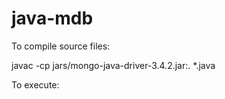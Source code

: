 # java-mdb


To compile source files:

javac -cp jars/mongo-java-driver-3.4.2.jar:. *.java


To execute:


